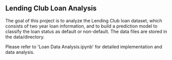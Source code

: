 Lending Club Loan Analysis
-

The goal of this project is to analyze the Lending Club loan dataset, which consists of two year loan information, and to build a prediction model to classify the loan status as default or non-default. The data files are stored in the data/directory. 

Please refer to 'Loan Data Analysis.ipynb' for detailed implementation and data analysis. 


